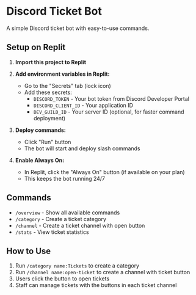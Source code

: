 # Discord Ticket Bot

A simple Discord ticket bot with easy-to-use commands.

## Setup on Replit

1. **Import this project to Replit**
2. **Add environment variables in Replit:**
   - Go to the "Secrets" tab (lock icon)
   - Add these secrets:
     - `DISCORD_TOKEN` - Your bot token from Discord Developer Portal
     - `DISCORD_CLIENT_ID` - Your application ID
     - `DEV_GUILD_ID` - Your server ID (optional, for faster command deployment)

3. **Deploy commands:**
   - Click "Run" button
   - The bot will start and deploy slash commands

4. **Enable Always On:**
   - In Replit, click the "Always On" button (if available on your plan)
   - This keeps the bot running 24/7

## Commands

- `/overview` - Show all available commands
- `/category` - Create a ticket category
- `/channel` - Create a ticket channel with open button
- `/stats` - View ticket statistics

## How to Use

1. Run `/category name:Tickets` to create a category
2. Run `/channel name:open-ticket` to create a channel with ticket button
3. Users click the button to open tickets
4. Staff can manage tickets with the buttons in each ticket channel
